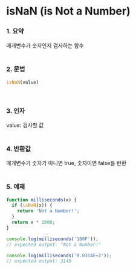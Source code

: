 # isNaN (is Not a Number)
### 1. 요약
매개변수가 숫자인지 검사하는 함수
<br /><br />

### 2. 문법
```javascript
isNaN(value)
```
<br />

### 3. 인자
value: 검사할 값
<br /><br />

### 4. 반환값
매개변수가 숫자가 아니면 true, 숫자이면 false를 반환
<br /><br />

### 5. 예제
```javascript
function milliseconds(x) {
  if (isNaN(x)) {
    return 'Not a Number!';
  }
  return x * 1000;
}

console.log(milliseconds('100F'));
// expected output: "Not a Number!"

console.log(milliseconds('0.0314E+2'));
// expected output: 3140
```
